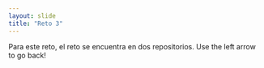 ```yaml
---
layout: slide
title: "Reto 3"
---
```

Para este reto, el reto se encuentra en dos repositorios.
Use the left arrow to go back!
